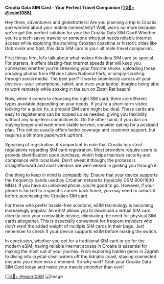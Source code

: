 **Croatia Data SIM Card - Your Perfect Travel Companion [[TG💪+ @esim1088](https://t.me/s/esim1088)]**

Hey there, adventurers and globetrotters! Are you planning a trip to Croatia and worried about your mobile connectivity? Well, worry no more because we’ve got the perfect solution for you: the Croatia Data SIM Card! Whether you're a tech-savvy traveler or someone who just needs reliable internet access while exploring the stunning Croatian coastline or historic cities like Dubrovnik and Split, this data SIM card is your ultimate travel companion.

First things first, let’s talk about what makes this data SIM card so special. For starters, it offers blazing-fast internet speeds that will keep you connected whether you’re streaming your favorite shows, uploading those amazing photos from Plitvice Lakes National Park, or simply scrolling through social media. The best part? It works seamlessly across all your devices—your smartphone, tablet, and even your laptop. Imagine being able to work remotely while soaking in the sun on Zlatni Rat beach!

Now, when it comes to choosing the right SIM card, there are different types available depending on your needs. If you're a short-term visitor looking for a quick fix, a prepaid SIM card might be ideal. These cards are easy to register and can be topped up as needed, giving you flexibility without any long-term commitments. On the other hand, if you plan on staying longer and want more stable service, consider opting for a postpaid plan. This option usually offers better coverage and customer support, but requires a bit more paperwork upfront.

Speaking of registration, it's important to note that Croatia has strict regulations regarding SIM card registration. Most providers require users to provide identification upon purchase, which helps maintain security and compliance with local laws. Don’t sweat it though; the process is straightforward and most vendors are well-versed in guiding you through it.

One thing to keep in mind is compatibility. Ensure that your device supports the frequency bands used by Croatian networks (typically GSM 900/1800 MHz). If you have an unlocked phone, you’re good to go. However, if your phone is locked to a specific carrier back home, you may need to unlock it before purchasing the Croatian SIM card.

For those who prefer hassle-free solutions, eSIM technology is becoming increasingly popular. An eSIM allows you to download a virtual SIM card directly onto your compatible device, eliminating the need for physical SIM cards altogether. This is especially convenient for frequent travelers who don’t want the added weight of multiple SIM cards in their bags. Just remember to check if your device supports eSIM before making the switch.

In conclusion, whether you opt for a traditional SIM card or go for the modern eSIM, having reliable internet access in Croatia is essential for making the most out of your journey. From exploring hidden gems in Zagreb to diving into crystal-clear waters off the Adriatic coast, staying connected ensures you never miss a moment. So why wait? Grab your Croatia Data SIM Card today and make your travels smoother than ever!

[[TG💪+ @esim1088](https://t.me/s/esim1088)] ![Image](https://i.postimg.cc/Y0z9fWf4/image.png)